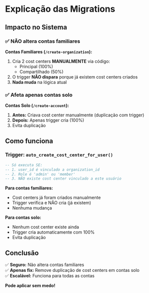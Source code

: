 # Explicação das Migrations

## Impacto no Sistema

### ✅ NÃO altera contas familiares

**Contas Familiares (`/create-organization`):**
1. Cria 2 cost centers **MANUALMENTE** via código:
   - Principal (100%)
   - Compartilhado (50%)
2. O trigger **NÃO dispara** porque já existem cost centers criados
3. **Nada muda** na lógica atual

### ✅ Afeta apenas contas solo

**Contas Solo (`/create-account`):**
1. **Antes:** Criava cost center manualmente (duplicação com trigger)
2. **Depois:** Apenas trigger cria (100%)
3. Evita duplicação

## Como funciona

### Trigger: `auto_create_cost_center_for_user()`

```sql
-- Só executa SE:
-- 1. user_id é vinculado a organization_id
-- 2. Role é 'admin' ou 'member'
-- 3. NÃO existe cost center vinculado a este usuário
```

**Para contas familiares:**
- Cost centers já foram criados manualmente
- Trigger verifica e NÃO cria (já existem)
- Nenhuma mudança

**Para contas solo:**
- Nenhum cost center existe ainda
- Trigger cria automaticamente com 100%
- Evita duplicação

## Conclusão

✅ **Seguro:** Não altera contas familiares  
✅ **Apenas fix:** Remove duplicação de cost centers em contas solo  
✅ **Escalável:** Funciona para todas as contas  

**Pode aplicar sem medo!**

